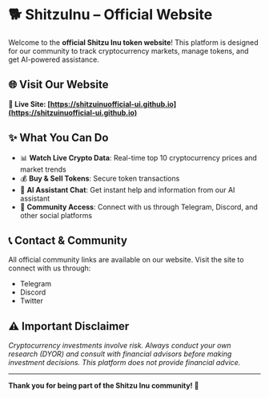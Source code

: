 # 🐕 ShitzuInu – Official Website

Welcome to the **official Shitzu Inu token website**! This platform is designed for our community to track cryptocurrency markets, manage tokens, and get AI-powered assistance.

## 🌐 Visit Our Website
**🔗 Live Site: [https://shitzuinuofficial-ui.github.io](https://shitzuinuofficial-ui.github.io)**

## ✨ What You Can Do
- 📊 **Watch Live Crypto Data**: Real-time top 10 cryptocurrency prices and market trends
- 💰 **Buy & Sell Tokens**: Secure token transactions
- 🤖 **AI Assistant Chat**: Get instant help and information from our AI assistant
- 🔗 **Community Access**: Connect with us through Telegram, Discord, and other social platforms

## 📞 Contact & Community
All official community links are available on our website. Visit the site to connect with us through:
- Telegram
- Discord
- Twitter

## ⚠️ Important Disclaimer
*Cryptocurrency investments involve risk. Always conduct your own research (DYOR) and consult with financial advisors before making investment decisions. This platform does not provide financial advice.*

---

**Thank you for being part of the Shitzu Inu community! 🐾**
